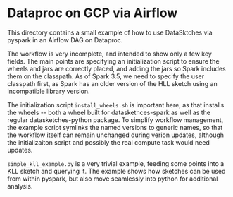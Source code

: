 <!--
    Licensed to the Apache Software Foundation (ASF) under one
    or more contributor license agreements.  See the NOTICE file
    distributed with this work for additional information
    regarding copyright ownership.  The ASF licenses this file
    to you under the Apache License, Version 2.0 (the
    "License"); you may not use this file except in compliance
    with the License.  You may obtain a copy of the License at

      http://www.apache.org/licenses/LICENSE-2.0

    Unless required by applicable law or agreed to in writing,
    software distributed under the License is distributed on an
    "AS IS" BASIS, WITHOUT WARRANTIES OR CONDITIONS OF ANY
    KIND, either express or implied.  See the License for the
    specific language governing permissions and limitations
    under the License.
-->

# Dataproc on GCP via Airflow

This directory contains a small example of how to use
DataSktches via pyspark in an Airflow DAG on Dataproc.

The workflow is very incomplete, and intended to show only
a few key fields. The main points are specifying an initialization
script to ensure the wheels and jars are correctly placed,
and adding the jars so Spark includes them on the classpath. As
of Spark 3.5, we need to specify the user classpath first, as Spark
has an older version of the HLL sketch using an incompatible
library version.

The initialization script `install_wheels.sh`
is important here, as that installs the wheels -- both a
wheel built for dataskethces-spark as well as the regular
datasketches-python package. To simplify workflow management,
the example script symlinks the named versions to generic names,
so that the workflow itself can remain unchanged during verion
updates, although the initializaiton script and possibly the real
compute task would need updates.

`simple_kll_example.py` is a very trivial example, feeding some
points into a KLL sketch and querying it. The example shows how
sketches can be used from within pyspark, but also move seamlessly
into python for additional analysis.
